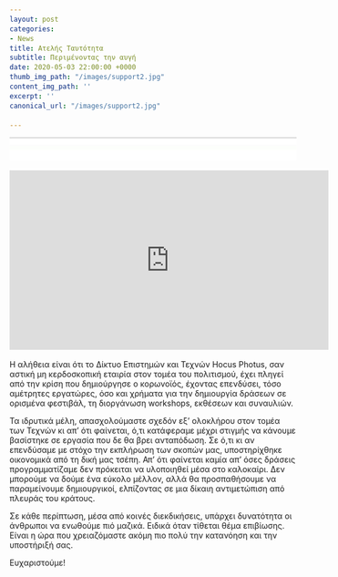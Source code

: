 ```yaml
---
layout: post
categories:
- News
title: Ατελής Ταυτότητα
subtitle: Περιμένοντας την αυγή
date: 2020-05-03 22:00:00 +0000
thumb_img_path: "/images/support2.jpg"
content_img_path: ''
excerpt: ''
canonical_url: "/images/support2.jpg"

---
```

![](/images/bwok-2.jpg)

<iframe width="560" height="315" src="https://www.youtube.com/embed/slG5KfniGQc" frameborder="0" allow="accelerometer; autoplay; encrypted-media; gyroscope; picture-in-picture" allowfullscreen></iframe>

Η αλήθεια είναι ότι το Δίκτυο Επιστημών και Τεχνών Hocus Photus, σαν αστική μη κερδοσκοπική εταιρία στον τομέα του πολιτισμού, έχει πληγεί από την κρίση που δημιούργησε ο κορωνοϊός, έχοντας επενδύσει, τόσο αμέτρητες εργατώρες, όσο και χρήματα για την δημιουργία δράσεων σε ορισμένα φεστιβάλ, τη διοργάνωση workshops, εκθέσεων και συναυλιών.

Τα ιδρυτικά μέλη, απασχολούμαστε σχεδόν εξ’ ολοκλήρου στον τομέα των Τεχνών κι απ’ ότι φαίνεται, ό,τι κατάφεραμε μέχρι στιγμής να κάνουμε βασίστηκε σε εργασία που δε θα βρει ανταπόδωση. Σε ό,τι κι αν επενδύσαμε με στόχο την εκπλήρωση των σκοπών μας, υποστηρίχθηκε οικονομικά από τη δική μας τσέπη. Απ’ ότι φαίνεται καμία απ’ όσες δράσεις προγραμματίζαμε δεν πρόκειται να υλοποιηθεί μέσα στο καλοκαίρι. Δεν μπορούμε να δούμε ένα εύκολο μέλλον, αλλά θα προσπαθήσουμε να παραμείνουμε δημιουργικοί, ελπίζοντας σε μια δίκαιη αντιμετώπιση από πλευράς του κράτους.

Σε κάθε περίπτωση, μέσα από κοινές διεκδικήσεις, υπάρχει δυνατότητα οι άνθρωποι να ενωθούμε πιό μαζικά. Ειδικά όταν τίθεται θέμα επιβίωσης. Είναι η ώρα που χρειαζόμαστε ακόμη πιο πολύ την κατανόηση και την υποστήριξή σας.

Ευχαριστούμε!